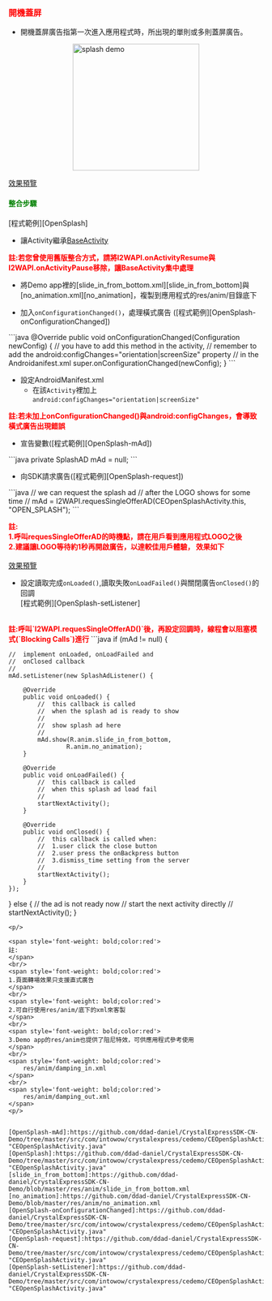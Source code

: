 <h3 id='opensplash' style='color:red'>開機蓋屏</h3>

- 開機蓋屏廣告指第一次進入應用程式時，所出現的單則或多則蓋屏廣告。

<img style="display:block; margin:auto;" src="https://s3.cn-north-1.amazonaws.com.cn/intowow-common/preview/img/splash2-demo.png" alt="splash demo" width="250">

<a target="_blank" href="http://s3.cn-north-1.amazonaws.com.cn/intowow-common/preview/globe_slideup.html">效果預覽</a>


<h4 id='opensplash-1' style='color:green'>整合步驟</h4>

<p/>
[程式範例][OpenSplash]
<p/>

- 讓Activity繼承[BaseActivity](./activity_setting)<p/>
<p/>

<span style='font-weight: bold;color:red'>
註:若您曾使用舊版整合方式，請將I2WAPI.onActivityResume與I2WAPI.onActivityPause移除，讓BaseActivity集中處理
</span>
<br/>

- 將Demo app裡的[slide_in_from_bottom.xml][slide_in_from_bottom]與[no_animation.xml][no_animation]，複製到應用程式的res/anim/目錄底下

<p/>

<p/>

- 加入`onConfigurationChanged()`，處理橫式廣告 ([程式範例][OpenSplash-onConfigurationChanged])
<codetag tag="OpenSplash-onConfigurationChanged" id="OpenSplash-onConfigurationChanged"/>
```java
@Override
public void onConfigurationChanged(Configuration newConfig) {
	//	you have to add this method in the activity,
	//	remember to add the android:configChanges="orientation|screenSize" property
	//	in the Androidanifest.xml
	super.onConfigurationChanged(newConfig);
}
```
<p/>


- 設定AndroidManifest.xml
	- 在該`Activity`裡加上`android:configChanges="orientation|screenSize"`	

<p/>
<p/>

<span style='font-weight: bold;color:red'>
註:若未加上onConfigurationChanged()與android:configChanges，會導致橫式廣告出現錯誤
<br/>

- 宣告變數([程式範例][OpenSplash-mAd])
<codetag tag="OpenSplash-mAd"/>
```java
private SplashAD mAd = null;
```
<p/>

- 向SDK請求廣告([程式範例][OpenSplash-request])

<codetag tag="OpenSplash-request"/>
```java
//	we can request the splash ad 
//	after the LOGO shows for some time
//
mAd = I2WAPI.requesSingleOfferAD(CEOpenSplashActivity.this, "OPEN_SPLASH");
```
<p/>

<span style='font-weight: bold;color:red'>
註:
</span>
<br/>
<span style='font-weight: bold;color:red'>
1.呼叫requesSingleOfferAD的時機點，請在用戶看到應用程式LOGO之後
</span>
<br/>
<span style='font-weight: bold;color:red'>
2.建議讓LOGO等待約1秒再開啟廣告，以達較佳用戶體驗，
效果如下
</span>
<br/><br/>
<a target="_blank" href="http://s3.cn-north-1.amazonaws.com.cn/intowow-common/preview/globe_slideup.html">效果預覽</a>

- 設定讀取完成`onLoaded()`,讀取失敗`onLoadFailed()`與關閉廣告`onClosed()`的回調
<br/>[程式範例][OpenSplash-setListener]

<br/>
<span style='font-weight: bold;color:red'>
註:呼叫`I2WAPI.requesSingleOfferAD()`後，再設定回調時，線程會以阻塞模式(`Blocking Calls`)進行
</span>
 
<codetag tag="OpenSplash-setListener" id="OpenSplash-callback"/>
```java
if (mAd != null) {

	//	implement onLoaded, onLoadFailed and 
	//	onClosed callback
	//
	mAd.setListener(new SplashAdListener() {

		@Override
		public void onLoaded() {
			//	this callback is called 
			//	when the splash ad is ready to show
			//
			//	show splash ad here
			//
			mAd.show(R.anim.slide_in_from_bottom, 
					R.anim.no_animation);
		}

		@Override
		public void onLoadFailed() {
			//	this callback is called
			//	when this splash ad load fail
			//
			startNextActivity();
		}

		@Override
		public void onClosed() {
			//	this callback is called when:
			//	1.user click the close button
			//	2.user press the onBackpress button
			//	3.dismiss_time setting from the server
			//
			startNextActivity();
		}
	});
} else {
	//	the ad is not ready now
	//	start the next activity directly
	//
	startNextActivity();
}
```
<p/>

<span style='font-weight: bold;color:red'>
註:
</span>
<br/>
<span style='font-weight: bold;color:red'>
1.頁面轉場效果只支援直式廣告
</span>
<br/>
<span style='font-weight: bold;color:red'>
2.可自行使用res/anim/底下的xml來客製
</span>
<br/>
<span style='font-weight: bold;color:red'>
3.Demo app的res/anim也提供了阻尼特效，可供應用程式參考使用
</span>
<br/>
<span style='font-weight: bold;color:red'>
    res/anim/damping_in.xml
</span>
<br/>
<span style='font-weight: bold;color:red'>
    res/anim/damping_out.xml
</span>
<p/>


[OpenSplash-mAd]:https://github.com/ddad-daniel/CrystalExpressSDK-CN-Demo/tree/master/src/com/intowow/crystalexpress/cedemo/CEOpenSplashActivity.java#L25 "CEOpenSplashActivity.java" 
[OpenSplash]:https://github.com/ddad-daniel/CrystalExpressSDK-CN-Demo/tree/master/src/com/intowow/crystalexpress/cedemo/CEOpenSplashActivity.java#L14 "CEOpenSplashActivity.java" 
[slide_in_from_bottom]:https://github.com/ddad-daniel/CrystalExpressSDK-CN-Demo/blob/master/res/anim/slide_in_from_bottom.xml
[no_animation]:https://github.com/ddad-daniel/CrystalExpressSDK-CN-Demo/blob/master/res/anim/no_animation.xml
[OpenSplash-onConfigurationChanged]:https://github.com/ddad-daniel/CrystalExpressSDK-CN-Demo/tree/master/src/com/intowow/crystalexpress/cedemo/CEOpenSplashActivity.java#L29 "CEOpenSplashActivity.java" 
[OpenSplash-request]:https://github.com/ddad-daniel/CrystalExpressSDK-CN-Demo/tree/master/src/com/intowow/crystalexpress/cedemo/CEOpenSplashActivity.java#L56 "CEOpenSplashActivity.java" 
[OpenSplash-setListener]:https://github.com/ddad-daniel/CrystalExpressSDK-CN-Demo/tree/master/src/com/intowow/crystalexpress/cedemo/CEOpenSplashActivity.java#L63 "CEOpenSplashActivity.java" 
